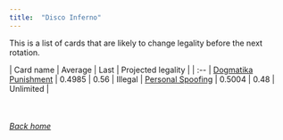 ```yaml
---
title:  "Disco Inferno"
---
```


This is a list of cards that are likely to change legality before the next rotation.

| Card name | Average | Last | Projected legality |
| :-- |
[Dogmatika Punishment](https://db.ygoprodeck.com/card/?search=Dogmatika%20Punishment) | 0.4985 | 0.56 | Illegal |
[Personal Spoofing](https://db.ygoprodeck.com/card/?search=Personal%20Spoofing) | 0.5004 | 0.48 | Unlimited |

<br>

###### [Back home](index)